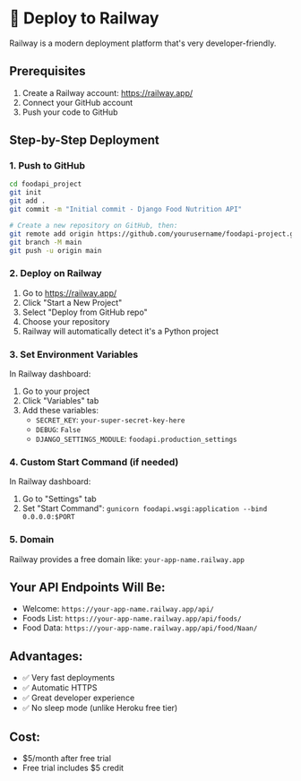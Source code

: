 # 🚄 Deploy to Railway

Railway is a modern deployment platform that's very developer-friendly.

## Prerequisites
1. Create a Railway account: https://railway.app/
2. Connect your GitHub account
3. Push your code to GitHub

## Step-by-Step Deployment

### 1. Push to GitHub
```bash
cd foodapi_project
git init
git add .
git commit -m "Initial commit - Django Food Nutrition API"

# Create a new repository on GitHub, then:
git remote add origin https://github.com/yourusername/foodapi-project.git
git branch -M main
git push -u origin main
```

### 2. Deploy on Railway
1. Go to https://railway.app/
2. Click "Start a New Project"
3. Select "Deploy from GitHub repo"
4. Choose your repository
5. Railway will automatically detect it's a Python project

### 3. Set Environment Variables
In Railway dashboard:
1. Go to your project
2. Click "Variables" tab
3. Add these variables:
   - `SECRET_KEY`: `your-super-secret-key-here`
   - `DEBUG`: `False`
   - `DJANGO_SETTINGS_MODULE`: `foodapi.production_settings`

### 4. Custom Start Command (if needed)
In Railway dashboard:
1. Go to "Settings" tab
2. Set "Start Command": `gunicorn foodapi.wsgi:application --bind 0.0.0.0:$PORT`

### 5. Domain
Railway provides a free domain like: `your-app-name.railway.app`

## Your API Endpoints Will Be:
- Welcome: `https://your-app-name.railway.app/api/`
- Foods List: `https://your-app-name.railway.app/api/foods/`
- Food Data: `https://your-app-name.railway.app/api/food/Naan/`

## Advantages:
- ✅ Very fast deployments
- ✅ Automatic HTTPS
- ✅ Great developer experience
- ✅ No sleep mode (unlike Heroku free tier)

## Cost: 
- $5/month after free trial
- Free trial includes $5 credit

